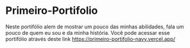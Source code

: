 # Primeiro-Portifolio

Neste portifólio alem de mostrar um pouco das minhas abilidades, fala um pouco de quem eu sou e da minha história.
Você pode acessar esse portifólio através deste link https://primeiro-portifolio-navy.vercel.app/
